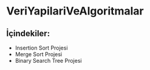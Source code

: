 # VeriYapilariVeAlgoritmalar
## İçindekiler:
* Insertion Sort Projesi
* Merge Sort Projesi
* Binary Search Tree Projesi
 